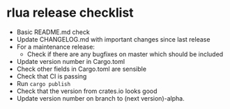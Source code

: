 # rlua release checklist

* Basic README.md check
* Update CHANGELOG.md with important changes since last release
* For a maintenance release:
  * Check if there are any bugfixes on master which should be included
* Update version number in Cargo.toml
* Check other fields in Cargo.toml are sensible
* Check that CI is passing
* Run `cargo publish`
* Check that the version from crates.io looks good
* Update version number on branch to (next version)-alpha.

